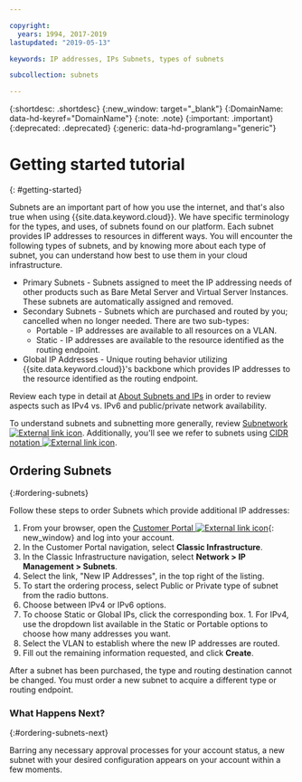 ```yaml
---

copyright:
  years: 1994, 2017-2019
lastupdated: "2019-05-13"

keywords: IP addresses, IPs Subnets, types of subnets

subcollection: subnets

---
```


{:shortdesc: .shortdesc}
{:new_window: target="_blank"}
{:DomainName: data-hd-keyref="DomainName"}
{:note: .note}
{:important: .important}
{:deprecated: .deprecated}
{:generic: data-hd-programlang="generic"}

# Getting started tutorial
{: #getting-started}

Subnets are an important part of how you use the internet, and that's also true when using {{site.data.keyword.cloud}}. We have specific terminology for the types, and uses, of subnets found on our platform. Each subnet provides IP addresses to resources in different ways. You will encounter the following types of subnets, and by knowing more about each type of subnet, you can understand how best to use them in your cloud infrastructure.

  * Primary Subnets - Subnets assigned to meet the IP addressing needs of other products such as Bare Metal Server and Virtual Server Instances. These subnets are automatically assigned and removed.
  * Secondary Subnets - Subnets which are purchased and routed by you; cancelled when no longer needed. There are two sub-types:
    * Portable - IP addresses are available to all resources on a VLAN.
    * Static - IP addresses are available to the resource identified as the routing endpoint.
  * Global IP Addresses - Unique routing behavior utilizing {{site.data.keyword.cloud}}'s backbone which provides IP addresses to the resource identified as the routing endpoint.

Review each type in detail at [About Subnets and IPs](/docs/infrastructure/subnets?topic=subnets-about-subnets-and-ips) in order to review aspects such as IPv4 vs. IPv6 and public/private network availability.

To understand subnets and subnetting more generally, review [Subnetwork ![External link icon](../../icons/launch-glyph.svg "External link icon")](https://en.wikipedia.org/wiki/Subnetwork).
Additionally, you'll see we refer to subnets using [CIDR notation ![External link icon](../../icons/launch-glyph.svg "External link icon")](https://en.wikipedia.org/wiki/Classless_Inter-Domain_Routing).


## Ordering Subnets
{:#ordering-subnets}

Follow these steps to order Subnets which provide additional IP addresses:

  1. From your browser, open the [Customer Portal ![External link icon](../../icons/launch-glyph.svg "External link icon")](https://{DomainName}/){: new_window} and log into your account.
  1. In the Customer Portal navigation, select **Classic Infrastructure**. 
  1. In the Classic Infrastructure navigation, select **Network > IP Management > Subnets**.
  1. Select the link, "New IP Addresses", in the top right of the listing.
  1. To start the ordering process, select Public or Private type of subnet from the radio buttons.
  1. Choose between IPv4 or IPv6 options.
  1. To choose Static or Global IPs, click the corresponding box. 
    1. For IPv4, use the dropdown list available in the Static or Portable options to choose how many addresses you want. 
  1. Select the VLAN to establish where the new IP addresses are routed.
  1. Fill out the remaining information requested, and click **Create**.


After a subnet has been purchased, the type and routing destination cannot be changed. You must order a new subnet to acquire a different type or routing endpoint.

### What Happens Next?
{:#ordering-subnets-next}

Barring any necessary approval processes for your account status, a new subnet with your desired configuration appears on your account within a few moments.
